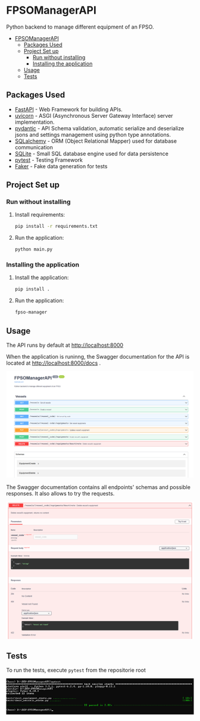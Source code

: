 # FPSOManagerAPI
Python backend to manage different equipment of an FPSO.

- [FPSOManagerAPI](#fpsomanagerapi)
  - [Packages Used](#packages-used)
  - [Project Set up](#project-set-up)
    - [Run without installing](#run-without-installing)
    - [Installing the application](#installing-the-application)
  - [Usage](#usage)
  - [Tests](#tests)

## Packages Used
* [FastAPI](https://fastapi.tiangolo.com/) - Web Framework for building APIs.
* [uvicorn](https://www.uvicorn.org/) - ASGI (Asynchronous Server Gateway Interface) server implementation.
* [pydantic](https://pydantic-docs.helpmanual.io/) - API Schema validation, automatic serialize and deserialize jsons and settings management using python type annotations.
* [SQLalchemy](https://www.sqlalchemy.org/) - ORM (Object Relational Mapper) used for database communication
* [SQLite](https://www.sqlite.org/index.html) - Small SQL database engine used for data persistence
* [pytest](https://pytest.org) - Testing Framework
* [Faker](https://faker.readthedocs.io/en/master/) - Fake data generation for tests


## Project Set up

### Run without installing
1. Install requirements:
   ```sh
   pip install -r requirements.txt
   ```
2. Run the application:
   ```sh
   python main.py
   ```

### Installing the application
1. Install the application:
   ```sh
   pip install .
   ```
2. Run the application:
   ```sh
   fpso-manager
   ```
## Usage

The API runs by default at <http://localhost:8000>

When the application is runinng, the Swagger documentation for the API is located at <http://localhost:8000/docs> .

![alt text](docs/imgs/swagger.png)

The Swagger documentation contains all endpoints' schemas and possible responses. It also allows to try the requests.

![alt text](docs/imgs/swagger_endpoint_example.png)

## Tests

To run the tests, execute ```pytest``` from the repositorie root

![alt text](docs/imgs/tests.png)